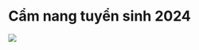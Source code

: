 # Cẩm nang tuyển sinh 2024

![](/sites/default/files/uploads/images/202302/z4111740277884_d98b30cdb85555f735d0f005e2bd159c_0.jpg)